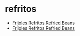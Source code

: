 # refritos

 * [Frijoles Refritos Refried Beans](../index/f/frijoles-refritos-refried-beans-51110240.json)
 * [Frijoles Refritos Refried Beans](../index/f/frijoles-refritos-refried-beans.json)
